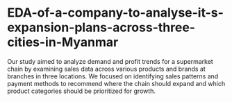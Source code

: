 # EDA-of-a-company-to-analyse-it-s-expansion-plans-across-three-cities-in-Myanmar

Our study aimed to analyze demand and profit trends for a supermarket chain by examining sales data across various products and brands at branches in three locations. We focused on identifying sales patterns and payment methods to recommend where the chain should expand and which product categories should be prioritized for growth.
